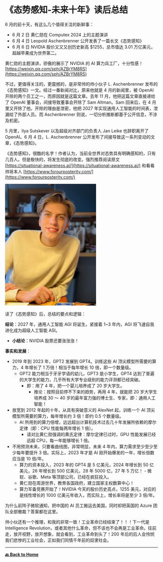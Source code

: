 # 《态势感知-未来十年》读后总结

6 月的前十天，有这么几个值得关注的新鲜事：

- 6 月 2 日 黄仁勋在 Computex 2024 上的主题演讲
- 6 月 4 日 Leopold Aschenbrenner 公开发表了一篇长文《态势感知》
- 6 月 6 日 NVIDIA 股价又又又创历史新高 $1255，总市值达 3.01 万亿美元，超越苹果成为世界第二。

黄仁勋的主题演讲，骄傲的展示了 NVIDIA 的 AI 算力兵工厂，十分性感！[https://weixin.qq.com/sph/AZBrYM8RS](https://weixin.qq.com/sph/AZBrYM8RS)

不过，更值得关注的，更震撼的，是非常帅的帅小伙子 L. Aschenbrenner 发布的《态势感知》一文。经过一番新闻对比，原来他就是 4 月的新闻里，被 OpenAI 开除的两个员工之一，而原因就是这篇文章。去年 11 月，他把这篇文章直接递给了 OpenAI 董事会，间接导致董事会开除了 Sam Altman。Sam 回来后，在 4 月里又开除了他。开除的理由是泄密，他把 2027 年实现通用人工智能的时间表，泄漏给了外部人员。而 Aschenbrenner 则说，一切分析推断都基于公开信息，不涉及机密。

5 月里，Ilya Sutskever 以及超级对齐部门的负责人 Jan Leike 也辞职离开了 OpenAI。6 月 4 日，L. Aschenbrenner 公开发布了间接导致这一系列变动的文章，《态势感知》。

《态势感知》，很酷的名字！作者认为，当前全世界对态势具有明确感知的，只有几百人。但是极快的，将发生彻底的改变。强烈推荐阅读原文 [https://situational-awareness.ai/](https://situational-awareness.ai/) 和看看帅哥本人 [https://www.forourposterity.com/](https://www.forourposterity.com/)

<img src="../images/LeopoldAschenbrenner.png" alt="Image" width="300">

读了《态势感知》后，总结的要点和逻辑：

**结论**：2027 年，通用人工智能 AGI 将诞生。紧接着 1~3 年内，AGI 将飞速自我进化成为超级人工智能 ASI。

- **小结论**：NVIDIA 股票还要涨涨涨！

**事实和发展**：

- 2019 年到 2023 年，GPT2 发展到 GPT4。训练这些 AI 顶尖模型所需要的算力，4 年增长了 1 万倍！相当于每年增长 10 倍，即一个数量级。
  - GPT2 能力相当于牙牙学语的幼儿，GPT3 是小学生，GPT4 达到了普遍的大学生的能力，几乎所有大学专业级别的能力评测都已经突破。
    - 即：用了 4 年，把一个婴儿培养成了 20 岁大学生。
      - 推论：按照目前停不下来的趋势，再用 4 年，就能把 20 岁大学生培养成 30 ～ 40 岁的最年富力强的博士生、专家，即：通用人工智能！
- 放宽到 2012 年起的十年，从具有突破意义的 AlexNet 起，训练一个 AI 顶尖模型所需要的算力，每年增长约 3 倍！即约 0.5 个数量级。
  - AI 所用到的算力倍增，远远超出计算机技术过去几十年发展所依赖的摩尔定律（即：CPU 性能每两年增长 1 倍）。
    - 请对比黄仁勋强调的黄氏定律：摩尔定律已过时，GPU 性能发展已经远超 CPU，每一年能够增长 1 倍。
- 不用预测未来，只要看曲线图，非常明显，未来 4 年内，算力需求至少至少至少每年要提升 3 倍。实际上，2023 年才是 AI 刚开始爆发的一年，增长倍数应当是 10 倍/年。
  - 算力的资本投入，2023 年的 GPT4 是 5 亿美元，2024 年增长到 50 亿美元，26 年增长到 500 亿美元，28 年 5000 亿，27 年 5 万亿！ - 微软、谷歌、Meta 等顶部公司，已经在疯狂投入。
  - 黄仁勋在周游世界，教育各国政府，建立国家主权数算中心！
  - 算力军备竞赛开始了！NVIDIA 今天的股价历史高点，1255 美元，对应的是线性增长的 1000 亿美元年收入，而实际上，增长率将是至少 3 倍/年。

为什么前阵子微软通知，把中国的 AI 员工搬运去美国，同时却把英国的 Azure 团队全部撤裁？答案都在这里。

帅小伙还有一个推理，和我的非常一致！工业革命已经结束了！！！下一代是 Intelligence Revolution，或者其他什么革命，但不该也不会再是工业革命。往前走，放开视野，放开想象，就会看到，工业革命到头了！200 年后的后人会怜悯我们悲惨的工业社会，正如我们同情千年前的奴隶社会。

---

**[🔙️ Back to Home](../home.md)**
